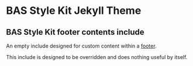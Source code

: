# BAS Style Kit Jekyll Theme

## BAS Style Kit footer contents include

An empty include designed for custom content within a 
[footer](https://style-kit.web.bas.ac.uk/components/footer/).

This include is designed to be overridden and does nothing useful by itself.
